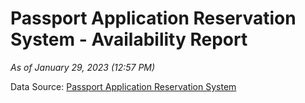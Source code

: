 # Passport Application Reservation System - Availability Report

*As of January 29, 2023 (12:57 PM)*

Data Source: [Passport Application Reservation System](https://eservices.immigration.gov.lk:8443/appointment/pages/reservationApplication.xhtml)